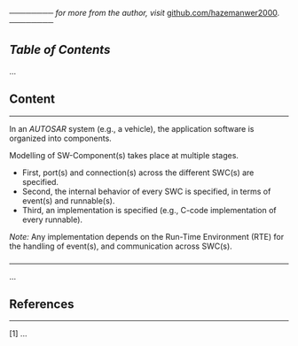 ──────── *for more from the author, visit* [github.com/hazemanwer2000](https://github.com/hazemanwer2000). ────────
## *Table of Contents*
...
## Content
---
In an *AUTOSAR* system (e.g., a vehicle), the application software is organized into components.

Modelling of SW-Component(s) takes place at multiple stages.
* First, port(s) and connection(s) across the different SWC(s) are specified.
* Second, the internal behavior of every SWC is specified, in terms of event(s) and runnable(s).
* Third, an implementation is specified (e.g., C-code implementation of every runnable).

*Note:* Any implementation depends on the Run-Time Environment (RTE) for the handling of event(s), and communication across SWC(s). 
### 
---
...
## References
---
[1] ...